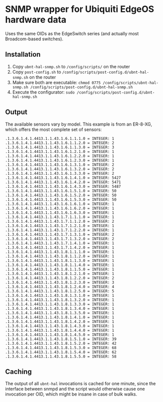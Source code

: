 # SNMP wrapper for Ubiquiti EdgeOS hardware data

Uses the same OIDs as the EdgeSwitch series (and actually most Broadcom-based
switches).

## Installation

1. Copy `ubnt-hal-snmp.sh` to `/config/scripts/` on the router
2. Copy `post-config.sh` to `/config/scripts/post-config.d/ubnt-hal-snmp.sh` on
   the router
3. Make sure both are executable: `chmod 0775 /config/scripts/ubnt-hal-snmp.sh
   /config/scripts/post-config.d/ubnt-hal-snmp.sh`
4. Execute the configurator:
   `sudo /config/scripts/post-config.d/ubnt-hal-snmp.sh`

## Output

The available sensors vary by model. This example is from an ER-8-XG, which
offers the most complete set of sensors:

```
.1.3.6.1.4.1.4413.1.1.43.1.6.1.1.1.0 = INTEGER: 1
.1.3.6.1.4.1.4413.1.1.43.1.6.1.1.2.0 = INTEGER: 2
.1.3.6.1.4.1.4413.1.1.43.1.6.1.1.3.0 = INTEGER: 3
.1.3.6.1.4.1.4413.1.1.43.1.6.1.2.1.0 = INTEGER: 1
.1.3.6.1.4.1.4413.1.1.43.1.6.1.2.2.0 = INTEGER: 1
.1.3.6.1.4.1.4413.1.1.43.1.6.1.2.3.0 = INTEGER: 1
.1.3.6.1.4.1.4413.1.1.43.1.6.1.3.1.0 = INTEGER: 2
.1.3.6.1.4.1.4413.1.1.43.1.6.1.3.2.0 = INTEGER: 2
.1.3.6.1.4.1.4413.1.1.43.1.6.1.3.3.0 = INTEGER: 2
.1.3.6.1.4.1.4413.1.1.43.1.6.1.4.1.0 = INTEGER: 5427
.1.3.6.1.4.1.4413.1.1.43.1.6.1.4.2.0 = INTEGER: 5471
.1.3.6.1.4.1.4413.1.1.43.1.6.1.4.3.0 = INTEGER: 5487
.1.3.6.1.4.1.4413.1.1.43.1.6.1.5.1.0 = INTEGER: 50
.1.3.6.1.4.1.4413.1.1.43.1.6.1.5.2.0 = INTEGER: 50
.1.3.6.1.4.1.4413.1.1.43.1.6.1.5.3.0 = INTEGER: 50
.1.3.6.1.4.1.4413.1.1.43.1.6.1.6.1.0 = INTEGER: 1
.1.3.6.1.4.1.4413.1.1.43.1.6.1.6.2.0 = INTEGER: 1
.1.3.6.1.4.1.4413.1.1.43.1.6.1.6.3.0 = INTEGER: 1
.1.3.6.1.4.1.4413.1.1.43.1.7.1.1.1.0 = INTEGER: 1
.1.3.6.1.4.1.4413.1.1.43.1.7.1.1.2.0 = INTEGER: 2
.1.3.6.1.4.1.4413.1.1.43.1.7.1.2.1.0 = INTEGER: 1
.1.3.6.1.4.1.4413.1.1.43.1.7.1.2.2.0 = INTEGER: 1
.1.3.6.1.4.1.4413.1.1.43.1.7.1.3.1.0 = INTEGER: 2
.1.3.6.1.4.1.4413.1.1.43.1.7.1.3.2.0 = INTEGER: 2
.1.3.6.1.4.1.4413.1.1.43.1.7.1.4.1.0 = INTEGER: 1
.1.3.6.1.4.1.4413.1.1.43.1.7.1.4.2.0 = INTEGER: 1
.1.3.6.1.4.1.4413.1.1.43.1.8.1.1.1.0 = INTEGER: 1
.1.3.6.1.4.1.4413.1.1.43.1.8.1.1.2.0 = INTEGER: 1
.1.3.6.1.4.1.4413.1.1.43.1.8.1.1.3.0 = INTEGER: 1
.1.3.6.1.4.1.4413.1.1.43.1.8.1.1.4.0 = INTEGER: 1
.1.3.6.1.4.1.4413.1.1.43.1.8.1.1.5.0 = INTEGER: 1
.1.3.6.1.4.1.4413.1.1.43.1.8.1.2.1.0 = INTEGER: 1
.1.3.6.1.4.1.4413.1.1.43.1.8.1.2.2.0 = INTEGER: 2
.1.3.6.1.4.1.4413.1.1.43.1.8.1.2.3.0 = INTEGER: 3
.1.3.6.1.4.1.4413.1.1.43.1.8.1.2.4.0 = INTEGER: 4
.1.3.6.1.4.1.4413.1.1.43.1.8.1.2.5.0 = INTEGER: 5
.1.3.6.1.4.1.4413.1.1.43.1.8.1.3.1.0 = INTEGER: 1
.1.3.6.1.4.1.4413.1.1.43.1.8.1.3.2.0 = INTEGER: 1
.1.3.6.1.4.1.4413.1.1.43.1.8.1.3.3.0 = INTEGER: 1
.1.3.6.1.4.1.4413.1.1.43.1.8.1.3.4.0 = INTEGER: 1
.1.3.6.1.4.1.4413.1.1.43.1.8.1.3.5.0 = INTEGER: 1
.1.3.6.1.4.1.4413.1.1.43.1.8.1.4.1.0 = INTEGER: 1
.1.3.6.1.4.1.4413.1.1.43.1.8.1.4.2.0 = INTEGER: 1
.1.3.6.1.4.1.4413.1.1.43.1.8.1.4.3.0 = INTEGER: 1
.1.3.6.1.4.1.4413.1.1.43.1.8.1.4.4.0 = INTEGER: 1
.1.3.6.1.4.1.4413.1.1.43.1.8.1.4.5.0 = INTEGER: 1
.1.3.6.1.4.1.4413.1.1.43.1.8.1.5.1.0 = INTEGER: 39
.1.3.6.1.4.1.4413.1.1.43.1.8.1.5.2.0 = INTEGER: 42
.1.3.6.1.4.1.4413.1.1.43.1.8.1.5.3.0 = INTEGER: 68
.1.3.6.1.4.1.4413.1.1.43.1.8.1.5.4.0 = INTEGER: 62
.1.3.6.1.4.1.4413.1.1.43.1.8.1.5.5.0 = INTEGER: 58
```

## Caching

The output of all `ubnt-hal` invocations is cached for one minute, since the
interface between snmpd and the script would otherwise cause one invocation per
OID, which might be insane in case of bulk walks.

